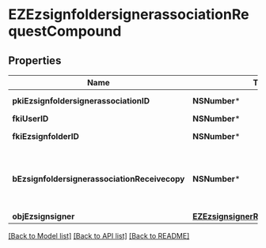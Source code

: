 # EZEzsignfoldersignerassociationRequestCompound

## Properties
Name | Type | Description | Notes
------------ | ------------- | ------------- | -------------
**pkiEzsignfoldersignerassociationID** | **NSNumber*** | The unique ID of the Ezsignfoldersignerassociation | [optional] 
**fkiUserID** | **NSNumber*** | The unique ID of the User | [optional] 
**fkiEzsignfolderID** | **NSNumber*** | The unique ID of the Ezsignfolder | 
**bEzsignfoldersignerassociationReceivecopy** | **NSNumber*** | If this flag is true. The signatory will receive a copy of every signed Ezsigndocument even if it ain&#39;t required to sign the document. | [optional] 
**objEzsignsigner** | [**EZEzsignsignerRequestCompound***](EZEzsignsignerRequestCompound.md) |  | [optional] 

[[Back to Model list]](../README.md#documentation-for-models) [[Back to API list]](../README.md#documentation-for-api-endpoints) [[Back to README]](../README.md)


